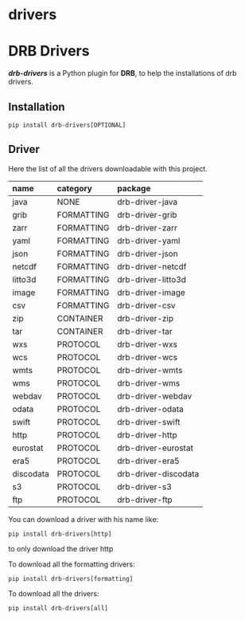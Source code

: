 # drivers

# DRB Drivers
**_drb-drivers_** is a Python plugin for **DRB**, to help the installations
of drb drivers.

## Installation
```shell
pip install drb-drivers[OPTIONAL]
```

## Driver
Here the list of all the drivers downloadable with this project.

| name      | category   | package              |
|:----------|:-----------|:---------------------|
| java      | NONE       | drb-driver-java      |
| grib      | FORMATTING | drb-driver-grib      |
| zarr      | FORMATTING | drb-driver-zarr      |
| yaml      | FORMATTING | drb-driver-yaml      |
| json      | FORMATTING | drb-driver-json      |
| netcdf    | FORMATTING | drb-driver-netcdf    |
| litto3d   | FORMATTING | drb-driver-litto3d   |
| image     | FORMATTING | drb-driver-image     |
| csv       | FORMATTING | drb-driver-csv       |
| zip       | CONTAINER  | drb-driver-zip       |
| tar       | CONTAINER  | drb-driver-tar       |
| wxs       | PROTOCOL   | drb-driver-wxs       |
| wcs       | PROTOCOL   | drb-driver-wcs       |
| wmts      | PROTOCOL   | drb-driver-wmts      |
| wms       | PROTOCOL   | drb-driver-wms       |
| webdav    | PROTOCOL   | drb-driver-webdav    |
| odata     | PROTOCOL   | drb-driver-odata     |
| swift     | PROTOCOL   | drb-driver-swift     |
| http      | PROTOCOL   | drb-driver-http      |
| eurostat  | PROTOCOL   | drb-driver-eurostat  |
| era5      | PROTOCOL   | drb-driver-era5      |
| discodata | PROTOCOL   | drb-driver-discodata |
| s3        | PROTOCOL   | drb-driver-s3        |
| ftp       | PROTOCOL   | drb-driver-ftp       |

You can download a driver with his name like:
```shell
pip install drb-drivers[http]
```
to only download the driver http

To download all the formatting drivers:
```shell
pip install drb-drivers[formatting]
```

To download all the drivers:
```shell
pip install drb-drivers[all]
```